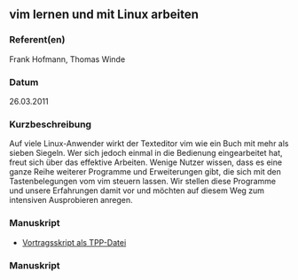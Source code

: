 
 
## vim lernen und mit Linux arbeiten


### Referent(en)
 Frank Hofmann, Thomas Winde

### Datum
 26.03.2011

### Kurzbeschreibung
 Auf viele Linux-Anwender wirkt der Texteditor vim wie ein Buch mit mehr als sieben Siegeln. Wer sich jedoch einmal in die Bedienung eingearbeitet hat, freut sich über das effektive Arbeiten.
Wenige Nutzer wissen, dass es eine ganze Reihe weiterer Programme und Erweiterungen gibt, die sich mit den Tastenbelegungen vom vim steuern lassen. Wir stellen diese Programme und unsere Erfahrungen damit vor und möchten auf diesem Weg zum intensiven Ausprobieren anregen.

### Manuskript
* [Vortragsskript als TPP-Datei](/download/Vortraege/vortrag.tpp)

### Manuskript

          
           
      
  

